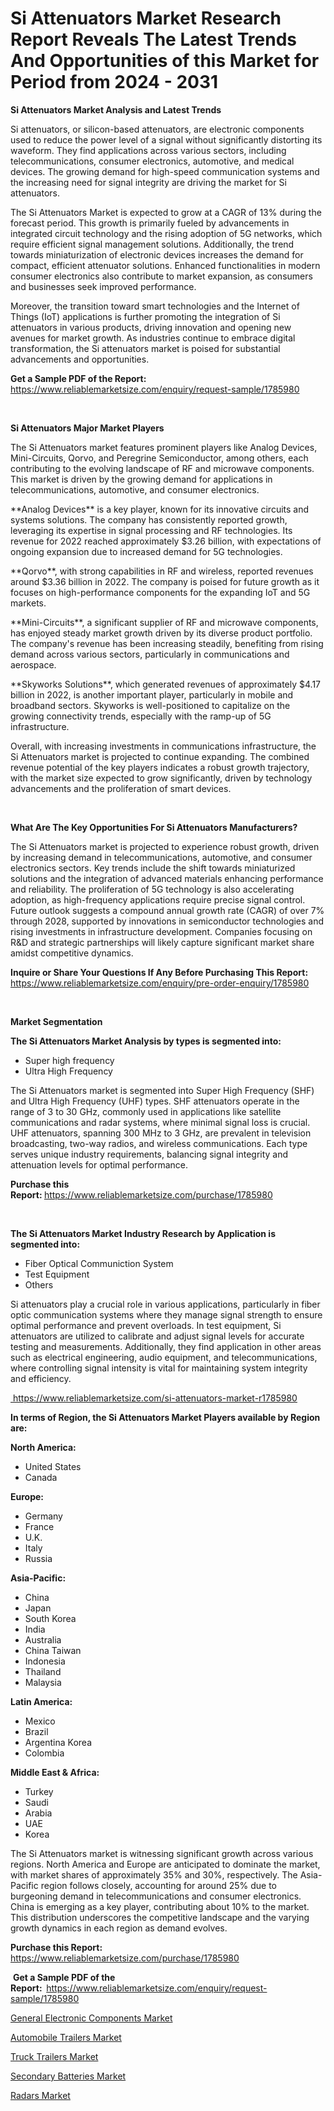 <p><h1>Si Attenuators Market Research Report Reveals The Latest Trends And Opportunities of this Market for Period from 2024 - 2031</h1></p><p><strong>Si Attenuators Market Analysis and Latest Trends</strong></p>
<p><p>Si attenuators, or silicon-based attenuators, are electronic components used to reduce the power level of a signal without significantly distorting its waveform. They find applications across various sectors, including telecommunications, consumer electronics, automotive, and medical devices. The growing demand for high-speed communication systems and the increasing need for signal integrity are driving the market for Si attenuators.</p><p>The Si Attenuators Market is expected to grow at a CAGR of 13% during the forecast period. This growth is primarily fueled by advancements in integrated circuit technology and the rising adoption of 5G networks, which require efficient signal management solutions. Additionally, the trend towards miniaturization of electronic devices increases the demand for compact, efficient attenuator solutions. Enhanced functionalities in modern consumer electronics also contribute to market expansion, as consumers and businesses seek improved performance.</p><p>Moreover, the transition toward smart technologies and the Internet of Things (IoT) applications is further promoting the integration of Si attenuators in various products, driving innovation and opening new avenues for market growth. As industries continue to embrace digital transformation, the Si attenuators market is poised for substantial advancements and opportunities.</p></p>
<p><strong>Get a Sample PDF of the Report:&nbsp;</strong> <a href="https://www.reliablemarketsize.com/enquiry/request-sample/1785980?utm_campaign=1842&utm_medium=2&utm_source=Github&utm_content=ia&utm_term=19122024&utm_id=si-attenuators">https://www.reliablemarketsize.com/enquiry/request-sample/1785980</a></p>
<p>&nbsp;</p>
<p><strong>Si Attenuators Major Market Players</strong></p>
<p><p>The Si Attenuators market features prominent players like Analog Devices, Mini-Circuits, Qorvo, and Peregrine Semiconductor, among others, each contributing to the evolving landscape of RF and microwave components. This market is driven by the growing demand for applications in telecommunications, automotive, and consumer electronics.</p><p>**Analog Devices** is a key player, known for its innovative circuits and systems solutions. The company has consistently reported growth, leveraging its expertise in signal processing and RF technologies. Its revenue for 2022 reached approximately $3.26 billion, with expectations of ongoing expansion due to increased demand for 5G technologies.</p><p>**Qorvo**, with strong capabilities in RF and wireless, reported revenues around $3.36 billion in 2022. The company is poised for future growth as it focuses on high-performance components for the expanding IoT and 5G markets.</p><p>**Mini-Circuits**, a significant supplier of RF and microwave components, has enjoyed steady market growth driven by its diverse product portfolio. The company's revenue has been increasing steadily, benefiting from rising demand across various sectors, particularly in communications and aerospace.</p><p>**Skyworks Solutions**, which generated revenues of approximately $4.17 billion in 2022, is another important player, particularly in mobile and broadband sectors. Skyworks is well-positioned to capitalize on the growing connectivity trends, especially with the ramp-up of 5G infrastructure.</p><p>Overall, with increasing investments in communications infrastructure, the Si Attenuators market is projected to continue expanding. The combined revenue potential of the key players indicates a robust growth trajectory, with the market size expected to grow significantly, driven by technology advancements and the proliferation of smart devices.</p></p>
<p>&nbsp;</p>
<p><strong>What Are The Key Opportunities For Si Attenuators Manufacturers?</strong></p>
<p><p>The Si Attenuators market is projected to experience robust growth, driven by increasing demand in telecommunications, automotive, and consumer electronics sectors. Key trends include the shift towards miniaturized solutions and the integration of advanced materials enhancing performance and reliability. The proliferation of 5G technology is also accelerating adoption, as high-frequency applications require precise signal control. Future outlook suggests a compound annual growth rate (CAGR) of over 7% through 2028, supported by innovations in semiconductor technologies and rising investments in infrastructure development. Companies focusing on R&D and strategic partnerships will likely capture significant market share amidst competitive dynamics.</p></p>
<p><strong>Inquire or Share Your Questions If Any Before Purchasing This Report:</strong> <a href="https://www.reliablemarketsize.com/enquiry/pre-order-enquiry/1785980?utm_campaign=1842&utm_medium=2&utm_source=Github&utm_content=ia&utm_term=19122024&utm_id=si-attenuators">https://www.reliablemarketsize.com/enquiry/pre-order-enquiry/1785980</a></p>
<p>&nbsp;</p>
<p><strong>Market Segmentation</strong></p>
<p><strong>The Si Attenuators Market Analysis by types is segmented into:</strong></p>
<p><ul><li>Super high frequency</li><li>Ultra High Frequency</li></ul></p>
<p><p>The Si Attenuators market is segmented into Super High Frequency (SHF) and Ultra High Frequency (UHF) types. SHF attenuators operate in the range of 3 to 30 GHz, commonly used in applications like satellite communications and radar systems, where minimal signal loss is crucial. UHF attenuators, spanning 300 MHz to 3 GHz, are prevalent in television broadcasting, two-way radios, and wireless communications. Each type serves unique industry requirements, balancing signal integrity and attenuation levels for optimal performance.</p></p>
<p><strong>Purchase this Report:&nbsp;</strong><a href="https://www.reliablemarketsize.com/purchase/1785980?utm_campaign=1842&utm_medium=2&utm_source=Github&utm_content=ia&utm_term=19122024&utm_id=si-attenuators">https://www.reliablemarketsize.com/purchase/1785980</a></p>
<p>&nbsp;</p>
<p><strong>The Si Attenuators Market Industry Research by Application is segmented into:</strong></p>
<p><ul><li>Fiber Optical Communiction System</li><li>Test Equipment</li><li>Others</li></ul></p>
<p><p>Si attenuators play a crucial role in various applications, particularly in fiber optic communication systems where they manage signal strength to ensure optimal performance and prevent overloads. In test equipment, Si attenuators are utilized to calibrate and adjust signal levels for accurate testing and measurements. Additionally, they find application in other areas such as electrical engineering, audio equipment, and telecommunications, where controlling signal intensity is vital for maintaining system integrity and efficiency.</p></p>
<p><a href="https://www.reliablemarketsize.com/si-attenuators-market-r1785980?utm_campaign=1842&utm_medium=2&utm_source=Github&utm_content=ia&utm_term=19122024&utm_id=si-attenuators">&nbsp;https://www.reliablemarketsize.com/si-attenuators-market-r1785980</a></p>
<p><strong>In terms of Region, the Si Attenuators Market Players available by Region are:</strong></p>
<p>
    <p> <strong> North America: </strong>
        <ul>
            <li>United States</li>
            <li>Canada</li>
        </ul>
        </p> 
    <p> <strong> Europe: </strong>
        <ul>
            <li>Germany</li>
            <li>France</li>
            <li>U.K.</li>
            <li>Italy</li>
            <li>Russia</li>
        </ul>
        </p> 
    <p> <strong> Asia-Pacific: </strong>
        <ul>
            <li>China</li>
            <li>Japan</li>
            <li>South Korea</li>
            <li>India</li>
            <li>Australia</li>
            <li>China Taiwan</li>
            <li>Indonesia</li>
            <li>Thailand</li>
            <li>Malaysia</li>
        </ul>
        </p> 
    <p> <strong> Latin America: </strong>
        <ul>
            <li>Mexico</li>
            <li>Brazil</li>
            <li>Argentina Korea</li>
            <li>Colombia</li>
        </ul>
        </p> 
    <p> <strong> Middle East & Africa: </strong>
        <ul>
            <li>Turkey</li>
            <li>Saudi</li>
            <li>Arabia</li>
            <li>UAE</li>
            <li>Korea</li>
        </ul>
    </p>
    </p>
<p><p>The Si Attenuators market is witnessing significant growth across various regions. North America and Europe are anticipated to dominate the market, with market shares of approximately 35% and 30%, respectively. The Asia-Pacific region follows closely, accounting for around 25% due to burgeoning demand in telecommunications and consumer electronics. China is emerging as a key player, contributing about 10% to the market. This distribution underscores the competitive landscape and the varying growth dynamics in each region as demand evolves.</p></p>
<p><strong>Purchase this Report: </strong><a href="https://www.reliablemarketsize.com/purchase/1785980?utm_campaign=1842&utm_medium=2&utm_source=Github&utm_content=ia&utm_term=19122024&utm_id=si-attenuators">https://www.reliablemarketsize.com/purchase/1785980</a></p>
<p>&nbsp;<strong>Get a Sample PDF of the Report:&nbsp;&nbsp;</strong><a href="https://www.reliablemarketsize.com/enquiry/request-sample/1785980?utm_campaign=1842&utm_medium=2&utm_source=Github&utm_content=ia&utm_term=19122024&utm_id=si-attenuators">https://www.reliablemarketsize.com/enquiry/request-sample/1785980</a></p>
<p><strong></strong></p>
<p><p><a href="https://www.linkedin.com/pulse/revenue-analysis-demand-forecast-general-electronic-components-cbede?utm_campaign=1842&utm_medium=2&utm_source=Github&utm_content=ia&utm_term=19122024&utm_id=si-attenuators">General Electronic Components Market</a></p><p><a href="https://www.linkedin.com/pulse/global-automobile-trailers-market-study-2024-2031-overview-o5nme?utm_campaign=1842&utm_medium=2&utm_source=Github&utm_content=ia&utm_term=19122024&utm_id=si-attenuators">Automobile Trailers Market</a></p><p><a href="https://www.linkedin.com/pulse/future-truck-trailers-market-key-growth-drivers-forecasted-hsnke?utm_campaign=1842&utm_medium=2&utm_source=Github&utm_content=ia&utm_term=19122024&utm_id=si-attenuators">Truck Trailers Market</a></p><p><a href="https://www.linkedin.com/pulse/thorough-examination-global-secondary-batteries-market-size-1ztne?utm_campaign=1842&utm_medium=2&utm_source=Github&utm_content=ia&utm_term=19122024&utm_id=si-attenuators">Secondary Batteries Market</a></p><p><a href="https://www.linkedin.com/pulse/navigating-current-trends-radars-market-report-key-players-stakeholders-2n89f?utm_campaign=1842&utm_medium=2&utm_source=Github&utm_content=ia&utm_term=19122024&utm_id=si-attenuators">Radars Market</a></p></p>